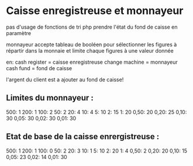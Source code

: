 # Caisse enregistreuse et monnayeur

pas d'usage de fonctions de tri php
prendre l'état du fond de caisse en paramètre

monnayeur accepte tableau de booléen pour sélectionner les figures à répartir dans la monnaie
et limite chaque figures à une valeur donnée

en:
cash register  = caisse enregistreuse
change machine = monnayeur
cash fund      = fond de caisse


l'argent du client est a ajouter au fond de caisse!

## Limites du monnayeur :

500: 1
200: 1
100: 2 
50: 2 
20: 4
10: 4
5: 10
2: 15
1: 20
0,50: 20
0,20: 25
0,10: 30
0,05: 30
0,02: 30
0,01: 30


## Etat de base de la caisse enrergistreuse : 

500: 1
200: 1
100: 0 
50: 2 
20: 3
10: 1
5: 10
2: 20
1: 4
0,50: 2
0,20: 20
0,10: 15
0,05: 23
0,02: 14
0,01: 30
